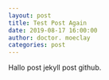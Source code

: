 ```yaml
---
layout: post
title: Test Post Again
date: 2019-08-17 16:00:00
author: doctor. moeclay
categories: post
---
```



Hallo post jekyll post github.
